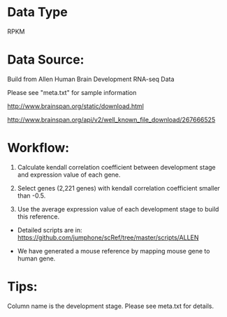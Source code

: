# Data Type

RPKM

# Data Source:

Build from Allen Human Brain Development RNA-seq Data

Please see "meta.txt" for sample information

http://www.brainspan.org/static/download.html

http://www.brainspan.org/api/v2/well_known_file_download/267666525

# Workflow:

1. Calculate kendall correlation coefficient between development stage and expression value of each gene.

2. Select genes (2,221 genes) with kendall correlation coefficient smaller than -0.5. 

3. Use the average expression value of each development stage to build this reference.

* Detailed scripts are in: https://github.com/jumphone/scRef/tree/master/scripts/ALLEN

* We have generated a mouse reference by mapping mouse gene to human gene.

# Tips:

Column name is the development stage. Please see meta.txt for details.

